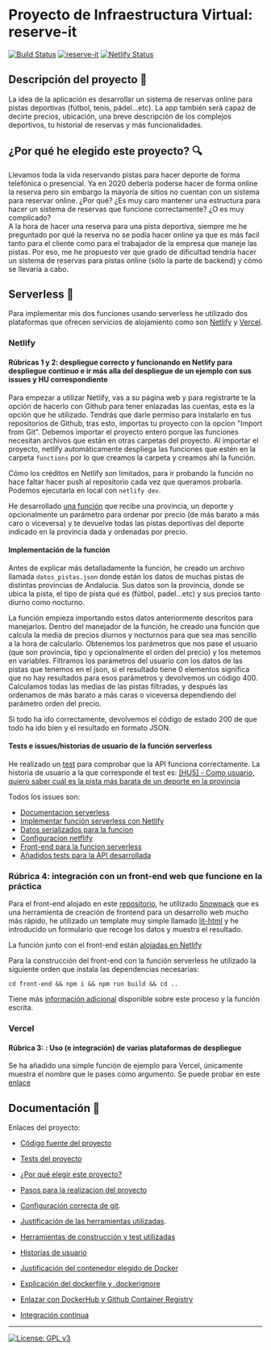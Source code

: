 # Proyecto de Infraestructura Virtual: reserve-it
[![Build Status](https://travis-ci.com/sergiocantero8/reserve-it.svg?branch=master)](https://travis-ci.com/sergiocantero8/reserve-it)
[![reserve-it](https://circleci.com/gh/sergiocantero8/reserve-it.svg?style=svg)](https://app.circleci.com/pipelines/github/sergiocantero8/reserve-it)
[![Netlify Status](https://api.netlify.com/api/v1/badges/652295d9-fd25-4ef9-86cd-e8077d424c66/deploy-status)](https://app.netlify.com/sites/compara-precios/deploys)
## Descripción del proyecto :green_book:
La idea de la aplicación es desarrollar un sistema de reservas online para pistas deportivas (fútbol, tenis, pádel...etc). La app también será capaz de decirte precios, ubicación, una breve descripción de los complejos deportivos, tu historial de reservas y más funcionalidades.

## ¿Por qué he elegido este proyecto? :mag:
Llevamos toda la vida reservando pistas para hacer deporte de forma telefónica o presencial. Ya en 2020 debería poderse hacer de forma online la reserva pero sin embargo la mayoría de sitios no cuentan con un sistema para reservar online. ¿Por qué? ¿Es muy caro mantener una estructura para hacer un sistema de reservas que funcione correctamente? ¿O es muy complicado?  
A la hora de hacer una reserva para una pista deportiva, siempre me he preguntado por qué la reserva no se podía hacer online ya que es más facil tanto para el cliente como para el trabajador de la empresa que maneje las pistas. Por eso, me he propuesto ver que grado de dificultad tendría hacer un sistema de reservas para pistas online (sólo la parte de backend) y cómo se llevaría a cabo.

## Serverless :satellite:

Para implementar mis dos funciones usando serverless he utilizado dos plataformas que ofrecen servicios de alojamiento como son [Netlify](https://www.netlify.com/) y [Vercel](https://vercel.com/).

### Netlify

#### Rúbricas 1 y 2: despliegue correcto y funcionando en Netlify para despliegue continuo e ir más alla del despliegue de un ejemplo con sus issues y HU correspondiente
Para empezar a utilizar Netlify, vas a su página web y para registrarte te la opción de hacerlo con Github para tener enlazadas las cuentas, esta es la opción que he utilizado. Tendrás que darle permiso para instalarlo en tus repositorios de Github, tras esto, importas tu proyecto con la opcion "Import from Git". Debemos importar el proyecto entero porque las funciones necesitan archivos que están en otras carpetas del proyecto. Al importar el proyecto, netlify automáticamente despliega las funciones que estén en la carpeta `functions` por lo que creamos la carpeta y creamos ahí la función.

Cómo los créditos en Netlify son limitados, para ir probando la función no hace faltar hacer push al repositorio cada vez que queramos probarla. Podemos ejecutarla en local con `netlify dev`.

He desarrollado [una función](https://github.com/sergiocantero8/reserve-it/blob/master/functions/precio.js) que recibe una provincia, un deporte y opcionalmente un parámetro para ordenar por precio (de más barato a más caro o viceversa) y te devuelve todas las pistas deportivas del deporte indicado en la provincia dada y ordenadas por precio.

#### Implementación de la función
Antes de explicar más detalladamente la función, he creado un archivo llamada `datos_pistas.json` donde están los datos de muchas pistas de distintas provincias de Andalucía. Sus datos son la provincia, donde se ubica la pista, el tipo de pista qué es (fútbol, padel...etc) y sus precios tanto diurno como nocturno.

La función empieza importando estos datos anteriormente descritos para manejarlos. Dentro del manejador de la función, he creado una función que calcula la media de precios diurnos y nocturnos para que sea mas sencillo a la hora de calcularlo. Obtenemos los parámetros que nos pase el usuario (que son provincia, tipo y opcionalmente el orden del precio) y los metemos en variables. Filtramos los parámetros del usuario con los datos de las pistas que tenemos en el json, si el resultado tiene 0 elementos significa que no hay resultados para esos parámetros y devolvemos un código 400. Calculamos todas las medias de las pistas filtradas, y después las ordenamos de más barato a más caras o viceversa dependiendo del parámetro orden del precio.

Si todo ha ido correctamente, devolvemos el código de estado 200 de que todo ha ido bien y el resultado en formato JSON.

#### Tests e issues/historias de usuario de la función serverless

He realizado un [test](https://github.com/sergiocantero8/reserve-it/blob/master/test/test_API.js) para comprobar que la API funciona correctamente.
La historia de usuario a la que corresponde el test es: 
[[HU5] - Como usuario, quiero saber cuál es la pista más barata de un deporte en la provincia](https://github.com/sergiocantero8/reserve-it/issues/40)

Todos los issues son: 
- [Documentacion serverless](https://github.com/sergiocantero8/reserve-it/issues/42)
- [Implementar función serverless con Netlify](https://github.com/sergiocantero8/reserve-it/issues/43)
- [Datos serializados para la funcion](https://github.com/sergiocantero8/reserve-it/issues/44)
- [Configuracion netflify](https://github.com/sergiocantero8/reserve-it/issues/45)
- [Front-end para la funcion serverless](https://github.com/sergiocantero8/reserve-it/issues/46)
- [Añadidos tests para la API desarrollada](https://github.com/sergiocantero8/reserve-it/issues/48)


### Rúbrica 4: integración con un front-end web que funcione en la práctica
Para el front-end alojado en este [repositorio](https://github.com/sergiocantero8/reserve-it/tree/master/front-end), he utilizado [Snowpack](https://www.snowpack.dev/) que es una herramienta de creación de frontend para un desarrollo web mucho más rápido, he utilizado un template muy simple llamado [lit-html](https://lit-html.polymer-project.org/) y he introducido un formulario que recoge los datos y muestra el resultado.

La función junto con el front-end están [alojadas en Netlify](https://compara-precios.netlify.app/)

Para la construcción del front-end con la función serverless he utilizado la siguiente orden que instala las dependencias necesarias:
```
cd front-end && npm i && npm run build && cd ..
```

Tiene más [información adicional](https://github.com/sergiocantero8/reserve-it/blob/master/docs/git_config.md) disponible sobre este proceso y la función escrita.

### Vercel

#### Rúbrica 3: : Uso (e integración) de varias plataformas de despliegue
Se ha añadido una simple función de ejemplo para Vercel, únicamente muestra el nombre que le pases como argumento. Se puede probar en este [enlace](https://vercel-example-xi.vercel.app/api/ejemplo_vercel.js)

## Documentación :page_facing_up:

Enlaces del proyecto: 

+ [Código fuente del proyecto](https://github.com/sergiocantero8/ReserveIt-API/blob/master/src)

+ [Tests del proyecto](https://github.com/sergiocantero8/ReserveIt-API/tree/master/test)

+ [¿Por qué elegir este proyecto?](https://github.com/sergiocantero8/ReserveIt-API/blob/master/docs/eleccion_proyecto.md)

+ [Pasos para la realizacion del proyecto](https://github.com/sergiocantero8/ReserveIt-API/blob/master/docs/pasos.md)

+ [Configuración correcta de git](https://github.com/sergiocantero8/ReserveIt-API/blob/master/docs/git_config.md).

+ [Justificación de las herramientas utilizadas](https://github.com/sergiocantero8/ReserveIt-API/blob/master/docs/herramientas.md).

+ [Herramientas de construcción y test utilizadas](https://github.com/sergiocantero8/ReserveIt-API/blob/master/docs/herramientas_test.md)

+ [Historias de usuario](https://github.com/sergiocantero8/reserve-it/blob/master/docs/herramientas_test.md)

+ [Justificación del contenedor elegido de Docker](https://github.com/sergiocantero8/reserve-it/blob/master/docs/justificacion_docker.md)

+ [Explicación del dockerfile y .dockerignore](https://github.com/sergiocantero8/reserve-it/blob/master/docs/explicacion_dockerfile.md)

+ [Enlazar con DockerHub y Github Container Registry](https://github.com/sergiocantero8/reserve-it/blob/master/docs/dockerhub_y_gcr.md)

+ [Integración continua](https://github.com/sergiocantero8/reserve-it/blob/master/docs/integracion_continua.md)




---
[![License: GPL v3](https://img.shields.io/badge/License-GPLv3-blue.svg)](https://www.gnu.org/licenses/gpl-3.0)
